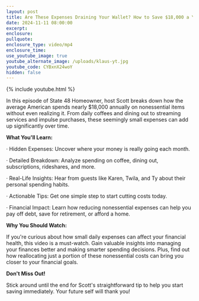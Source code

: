 ```yaml
---
layout: post
title: Are These Expenses Draining Your Wallet? How to Save $18,000 a Year!
date: 2024-11-11 08:00:00
excerpt:
enclosure:
pullquote:
enclosure_type: video/mp4
enclosure_time:
use_youtube_image: true
youtube_alternate_image: /uploads/klaus-yt.jpg
youtube_code: CYBxnX24woY
hidden: false
---
```

{% include youtube.html %}

In this episode of State 48 Homeowner, host Scott breaks down how the average American spends nearly $18,000 annually on nonessential items without even realizing it. From daily coffees and dining out to streaming services and impulse purchases, these seemingly small expenses can add up significantly over time.

**What You'll Learn:**

· Hidden Expenses: Uncover where your money is really going each month.

· Detailed Breakdown: Analyze spending on coffee, dining out, subscriptions, rideshares, and more.

· Real-Life Insights: Hear from guests like Karen, Twila, and Ty about their personal spending habits.

· Actionable Tips: Get one simple step to start cutting costs today.

· Financial Impact: Learn how reducing nonessential expenses can help you pay off debt, save for retirement, or afford a home.

**Why You Should Watch:**

If you're curious about how small daily expenses can affect your financial health, this video is a must-watch. Gain valuable insights into managing your finances better and making smarter spending decisions. Plus, find out how reallocating just a portion of these nonessential costs can bring you closer to your financial goals.

**Don't Miss Out!**

Stick around until the end for Scott's straightforward tip to help you start saving immediately. Your future self will thank you!